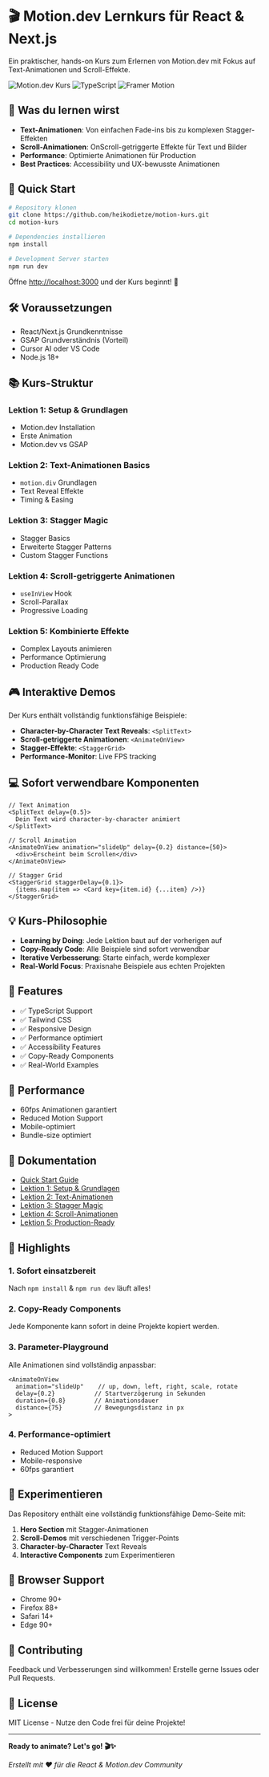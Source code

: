 # 🎬 Motion.dev Lernkurs für React & Next.js

Ein praktischer, hands-on Kurs zum Erlernen von Motion.dev mit Fokus auf Text-Animationen und Scroll-Effekte.

![Motion.dev Kurs](https://img.shields.io/badge/Status-Ready%20to%20use-brightgreen)
![TypeScript](https://img.shields.io/badge/TypeScript-Ready-blue)
![Framer Motion](https://img.shields.io/badge/Framer%20Motion-10.16-purple)

## 🎯 Was du lernen wirst

- **Text-Animationen**: Von einfachen Fade-ins bis zu komplexen Stagger-Effekten
- **Scroll-Animationen**: OnScroll-getriggerte Effekte für Text und Bilder  
- **Performance**: Optimierte Animationen für Production
- **Best Practices**: Accessibility und UX-bewusste Animationen

## 🚀 Quick Start

```bash
# Repository klonen
git clone https://github.com/heikodietze/motion-kurs.git
cd motion-kurs

# Dependencies installieren
npm install

# Development Server starten
npm run dev
```

Öffne [http://localhost:3000](http://localhost:3000) und der Kurs beginnt! 🎉

## 🛠 Voraussetzungen

- React/Next.js Grundkenntnisse
- GSAP Grundverständnis (Vorteil)
- Cursor AI oder VS Code
- Node.js 18+

## 📚 Kurs-Struktur

### Lektion 1: Setup & Grundlagen
- Motion.dev Installation
- Erste Animation
- Motion.dev vs GSAP

### Lektion 2: Text-Animationen Basics
- `motion.div` Grundlagen
- Text Reveal Effekte
- Timing & Easing

### Lektion 3: Stagger Magic
- Stagger Basics
- Erweiterte Stagger Patterns
- Custom Stagger Functions

### Lektion 4: Scroll-getriggerte Animationen
- `useInView` Hook
- Scroll-Parallax
- Progressive Loading

### Lektion 5: Kombinierte Effekte
- Complex Layouts animieren
- Performance Optimierung
- Production Ready Code

## 🎮 Interaktive Demos

Der Kurs enthält vollständig funktionsfähige Beispiele:

- **Character-by-Character Text Reveals**: `<SplitText>`
- **Scroll-getriggerte Animationen**: `<AnimateOnView>`
- **Stagger-Effekte**: `<StaggerGrid>`
- **Performance-Monitor**: Live FPS tracking

## 💻 Sofort verwendbare Komponenten

```tsx
// Text Animation
<SplitText delay={0.5}>
  Dein Text wird character-by-character animiert
</SplitText>

// Scroll Animation
<AnimateOnView animation="slideUp" delay={0.2} distance={50}>
  <div>Erscheint beim Scrollen</div>
</AnimateOnView>

// Stagger Grid
<StaggerGrid staggerDelay={0.1}>
  {items.map(item => <Card key={item.id} {...item} />)}
</StaggerGrid>
```

## 💡 Kurs-Philosophie

- **Learning by Doing**: Jede Lektion baut auf der vorherigen auf
- **Copy-Ready Code**: Alle Beispiele sind sofort verwendbar
- **Iterative Verbesserung**: Starte einfach, werde komplexer
- **Real-World Focus**: Praxisnahe Beispiele aus echten Projekten

## 🎨 Features

- ✅ TypeScript Support
- ✅ Tailwind CSS
- ✅ Responsive Design
- ✅ Performance optimiert
- ✅ Accessibility Features
- ✅ Copy-Ready Components
- ✅ Real-World Examples

## 🚨 Performance

- 60fps Animationen garantiert
- Reduced Motion Support
- Mobile-optimiert
- Bundle-size optimiert

## 📖 Dokumentation

- [Quick Start Guide](./QUICK-START.md)
- [Lektion 1: Setup & Grundlagen](./docs/lektion-1-setup.md)
- [Lektion 2: Text-Animationen](./docs/lektion-2-text-animationen.md)
- [Lektion 3: Stagger Magic](./docs/lektion-3-stagger-magic.md)
- [Lektion 4: Scroll-Animationen](./docs/lektion-4-scroll-animationen.md)
- [Lektion 5: Production-Ready](./docs/lektion-5-production-ready.md)

## 🌟 Highlights

### 1. Sofort einsatzbereit
Nach `npm install` & `npm run dev` läuft alles!

### 2. Copy-Ready Components
Jede Komponente kann sofort in deine Projekte kopiert werden.

### 3. Parameter-Playground
Alle Animationen sind vollständig anpassbar:

```tsx
<AnimateOnView 
  animation="slideUp"    // up, down, left, right, scale, rotate
  delay={0.2}           // Startverzögerung in Sekunden
  duration={0.8}        // Animationsdauer
  distance={75}         // Bewegungsdistanz in px
>
```

### 4. Performance-optimiert
- Reduced Motion Support
- Mobile-responsive
- 60fps garantiert

## 🧪 Experimentieren

Das Repository enthält eine vollständig funktionsfähige Demo-Seite mit:

1. **Hero Section** mit Stagger-Animationen
2. **Scroll-Demos** mit verschiedenen Trigger-Points
3. **Character-by-Character** Text Reveals
4. **Interactive Components** zum Experimentieren

## 📱 Browser Support

- Chrome 90+
- Firefox 88+
- Safari 14+
- Edge 90+

## 🤝 Contributing

Feedback und Verbesserungen sind willkommen! Erstelle gerne Issues oder Pull Requests.

## 📄 License

MIT License - Nutze den Code frei für deine Projekte!

---

**Ready to animate? Let's go! 🎬✨**

*Erstellt mit ❤️ für die React & Motion.dev Community*